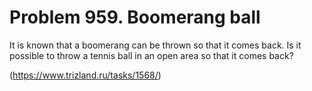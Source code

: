 # Problem 959. Boomerang ball

It is known that a boomerang can be thrown so that it comes back. Is it possible to throw a tennis ball in an open area so that it comes back?

(https://www.trizland.ru/tasks/1568/)